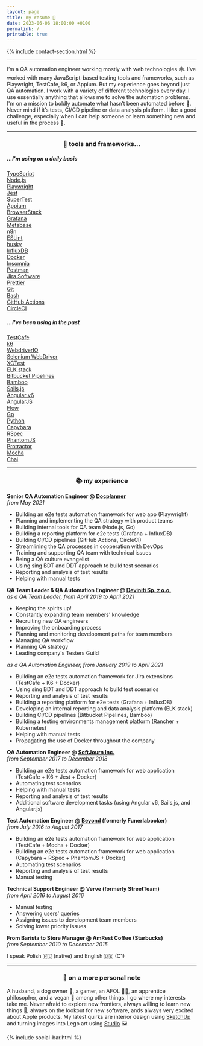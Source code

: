 ```yaml
---
layout: page
title: my resume 📃
date: 2023-06-06 18:00:00 +0100
permalink: /
printable: true
---
```


{% include contact-section.html %}

---

I’m a QA automation engineer working mostly with web technologies 🕸️. I've worked with many JavaScript-based testing tools and frameworks, such as Playwright, TestCafe, k6, or Appium. But my experience goes beyond just QA automation. I work with a variety of different technologies every day. I use essentially anything that allows me to solve the automation problems. I'm on a mission to boldly automate what hasn’t been automated before 🖖. Never mind if it’s tests, CI/CD pipeline or data analysis platform. I like a good challenge, especially when I can help someone or learn something new and useful in the process 🧠.

---

<center><h3>🧰 tools and frameworks...</h3></center>

<div class="flex-container">
  <div class="skills-container skills-pink">
    <h5>...I'm using on a daily basis</h5>
    <div class="flex-container">
        <a href="http://www.typescriptlang.org"><div class="skill">TypeScript</div></a>
        <a href="https://github.com/nodejs/node"><div class="skill">Node.js</div></a>
        <a href="https://github.com/microsoft/playwright"><div class="skill">Playwright</div></a>
        <a href="https://github.com/jestjs/jest"><div class="skill">Jest</div></a>
        <a href="https://github.com/ladjs/supertest"><div class="skill">SuperTest</div></a>
        <a href="https://github.com/appium/appium"><div class="skill">Appium</div></a>
        <a href="https://www.browserstack.com"><div class="skill">BrowserStack</div></a>
        <a href="https://github.com/grafana/grafana"><div class="skill">Grafana</div></a>
        <a href="https://www.metabase.com/"><div class="skill">Metabase</div></a>
        <a href="https://github.com/n8n-io/n8n"><div class="skill">n8n</div></a>
        <a href="https://github.com/eslint/eslint"><div class="skill">ESLint</div></a>
        <a href="https://github.com/typicode/husky"><div class="skill">husky</div></a>
        <a href="https://github.com/influxdata/influxdb"><div class="skill">InfluxDB</div></a>
        <a href="https://www.docker.com/products/docker-engine"><div class="skill">Docker</div></a>
        <a href="https://github.com/Kong/insomnia"><div class="skill">Insomnia</div></a>
        <a href="https://www.getpostman.com"><div class="skill">Postman</div></a>
        <a href="https://www.atlassian.com/software/jira"><div class="skill">Jira Software</div></a>
        <a href="https://github.com/prettier/prettier"><div class="skill">Prettier</div></a>
        <a href="https://git-scm.com"><div class="skill">Git</div></a>
        <a href="https://www.gnu.org/software/bash/"><div class="skill">Bash</div></a>
        <a href="https://github.com/features/actions"><div class="skill">GitHub Actions</div></a>
        <a href="https://circleci.com"><div class="skill">CircleCI</div></a>
    </div>
  </div>
  <div class="skills-container skills-green">
    <h5>...I've been using in the past</h5>
    <div class="flex-container">
        <a href="https://github.com/DevExpress/testcafe"><div class="skill">TestCafe</div></a>
        <a href="https://github.com/grafana/k6"><div class="skill">k6</div></a>
        <a href="https://github.com/webdriverio/webdriverio"><div class="skill">WebdriverIO</div></a>
        <a href="https://www.seleniumhq.org/projects/webdriver/"><div class="skill">Selenium WebDriver</div></a>
        <a href="https://developer.apple.com/documentation/xctest"><div class="skill">XCTest</div></a>
        <a href="https://www.elastic.co/what-is/elk-stack"><div class="skill">ELK stack</div></a>
        <a href="https://bitbucket.org/product/features/pipelines"><div class="skill">Bitbucket Pipelines</div></a>
        <a href="https://www.atlassian.com/software/bamboo"><div class="skill">Bamboo</div></a>
        <a href="https://github.com/balderdashy/sails"><div class="skill">Sails.js</div></a>
        <a href="https://github.com/angular/angular"><div class="skill">Angular v6</div></a>
        <a href="https://github.com/angular/angular.js"><div class="skill">AngularJS</div></a>
        <a href="https://github.com/facebook/flow"><div class="skill">Flow</div></a>
        <a href="https://go.dev/"><div class="skill">Go</div></a>
        <a href="https://www.python.org"><div class="skill">Python</div></a>
        <a href="https://github.com/teamcapybara/capybara"><div class="skill">Capybara</div></a>
        <a href="https://github.com/rspec/rspec"><div class="skill">RSpec</div></a>
        <a href="https://github.com/ariya/phantomjs"><div class="skill">PhantomJS</div></a>
        <a href="https://github.com/angular/protractor"><div class="skill">Protractor</div></a>
        <a href="https://github.com/mochajs/mocha"><div class="skill">Mocha</div></a>
        <a href="https://github.com/chaijs/chai"><div class="skill">Chai</div></a>
    </div>
  </div>
</div>

---

<center><h3>📚 my experience</h3></center>

**Senior QA Automation Engineer @ [Docplanner](https://www.docplanner.com)**  
_from May 2021_

- Building an e2e tests automation framework for web app (Playwright)
- Planning and implementing the QA strategy with product teams
- Building internal tools for QA team (Node.js, Go)
- Building a reporting platform for e2e tests (Grafana + InfluxDB)
- Building CI/CD pipelines (GitHub Actions, CircleCI)
- Streamlining the QA processes in cooperation with DevOps
- Training and supporting QA team with technical issues
- Being a QA culture evangelist
- Using sing BDT and DDT approach to build test scenarios
- Reporting and analysis of test results
- Helping with manual tests

**QA Team Leader & QA Automation Engineer @ [Deviniti Sp. z o.o.](https://deviniti.com)**  
_as a QA Team Leader, from April 2019 to April 2021_

- Keeping the spirits up!
- Constantly expanding team members' knowledge
- Recruiting new QA engineers
- Improving the onboarding process
- Planning and monitoring development paths for team members
- Managing QA workflow
- Planning QA strategy
- Leading company's Testers Guild

_as a QA Automation Engineer, from January 2019 to April 2021_

- Building an e2e tests automation framework for Jira extensions (TestCafe + K6 + Docker)
- Using sing BDT and DDT approach to build test scenarios
- Reporting and analysis of test results
- Building a reporting platform for e2e tests (Grafana + InfluxDB)
- Developing an internal reporting and data analysis platform (ELK stack)
- Building CI/CD pipelines (Bitbucket Pipelines, Bamboo)
- Building a testing environments management platform (Rancher + Kubernetes)
- Helping with manual tests
- Propagating the use of Docker throughout the company

**QA Automation Engineer @ [SoftJourn Inc.](https://softjourn.com)**  
_from September 2017 to December 2018_

- Building an e2e tests automation framework for web application (TestCafe + K6 + Jest + Docker)
- Automating test scenarios
- Helping with manual tests
- Reporting and analysis of test results
- Additional software development tasks (using Angular v6, Sails.js, and Angular.js)

**Test Automation Engineer @ [Beyond](https://beyond.life) (formerly Funerlabooker)**  
_from July 2016 to August 2017_

- Building an e2e tests automation framework for web application (TestCafe + Mocha + Docker)
- Building an e2e tests automation framework for web application (Capybara + RSpec + PhantomJS + Docker)
- Automating test scenarios
- Reporting and analysis of test results
- Manual testing

**Technical Support Engineer @ Verve (formerly StreetTeam)**  
_from April 2016 to August 2016_

- Manual testing
- Answering users' queries
- Assigning issues to development team members
- Solving lower priority issues

**From Barista to Store Manager @ AmRest Coffee (Starbucks)**  
_from September 2010 to December 2015_

I speak Polish 🇵🇱 (native) and English 🇺🇸 (C1)

---

<center><h3>🦄 on a more personal note</h3></center>

A husband, a dog owner 🐶, a gamer, an AFOL 👷‍♂️, an apprentice philosopher, and a vegan 🌱 among other things. I go where my interests take me. Never afraid to explore new frontiers, always willing to learn new things 🧠, always on the lookout for new software, ands always very excited about Apple products. My latest quirks are interior design using [SketchUp](https://app.sketchup.com/app?hl=en) and turning images into Lego art using [Studio](https://www.bricklink.com/v3/studio/download.page) 🖼️.

{% include social-bar.html %}
